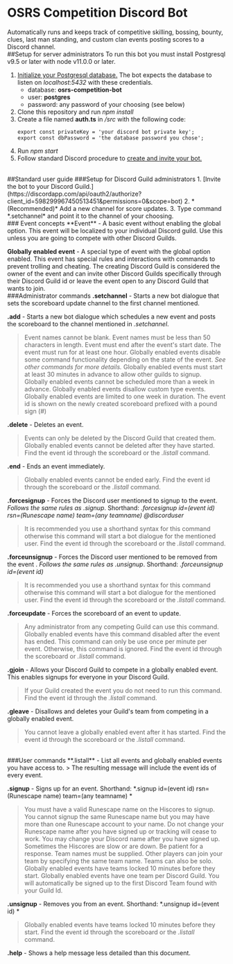 # OSRS Competition Discord Bot
Automatically runs and keeps track of competitive skilling, bossing, bounty, clues, last man standing, and custom clan events posting scores to a Discord channel.
<br/>
##Setup for server administrators
To run this bot you must install Postgresql v9.5 or later with node v11.0.0 or later.

1. [Initialize your Postgresql database.](https://help.ubuntu.com/community/PostgreSQL) The bot expects the database to listen on *localhost:5432* with these credentials.
	* database:  **osrs-competition-bot**
	* user: **postgres**
	* password: any password of your choosing (see below)
2. Clone this repository and run *npm install*
3. Create a file named **auth.ts** in */src* with the following code:
    ```
    export const privateKey = 'your discord bot private key';
    export const dbPassword = 'the database password you chose';
    ```
4. Run *npm start*
5. Follow standard Discord procedure to [create and invite your bot.](https://discordapp.com/developers/applications/)
<br/>
##Standard user guide
###Setup for Discord Guild administrators
1. [Invite the bot to your Discord Guild.](https://discordapp.com/api/oauth2/authorize?client_id=598299967450513451&permissions=0&scope=bot)
2. *(Recommended)* Add a new channel for score updates.
3. Type command *.setchannel* and point it to the channel of your choosing.
<br/>
### Event concepts
**Event** - A basic event without enabling the global option. This event will be localized to your individual Discord guild. Use this unless you are going to compete with other Discord Guilds.

**Globally enabled event** - A special type of event with the global option enabled. This event has special rules and interactions with commands to prevent trolling and cheating. The creating Discord Guild is considered the owner of the event and can invite other Discord Guilds specifically through their Discord Guild id or leave the event open to any Discord Guild that wants to join.
<br/>
###Administrator commands
**.setchannel**   - Starts a new bot dialogue that sets the scoreboard update channel to the first channel mentioned.

**.add** - Starts a new bot dialogue which schedules a new event and posts the scoreboard to the channel mentioned in *.setchannel*.
> Event names cannot be blank.
> Event names must be less than 50 characters in length.
> Event must end after the event's start date.
> The event must run for at least one hour.
> Globally enabled events disable some command functionality depending on the state of the event. *See other commands for more details.*
> Globally enabled events must start at least 30 minutes in advance to allow other guilds to signup.
> Globally enabled events cannot be scheduled more than a week in advance.
> Globally enabled events disallow custom type events.
> Globally enabled events are limited to one week in duration.
> The event id is shown on the newly created scoreboard prefixed with a pound sign (#)

**.delete** - Deletes an event.
> Events can only be deleted by the Discord Guild that created them.
> Globally enabled events cannot be deleted after they have started.
> Find the event id through the scoreboard or the *.listall* command.

**.end** - Ends an event immediately.
> Globally enabled events cannot be ended early.
> Find the event id through the scoreboard or the *.listall* command.

**.forcesignup** - Forces the Discord user mentioned to signup to the event. *Follows the same rules as .signup*.
Shorthand: *.forcesignup id=(event id) rsn=(Runescape name) team=(any teamname) @discorduser*
> It is recommended you use a shorthand syntax for this command otherwise this command will start a bot dialogue for the mentioned user.
> Find the event id through the scoreboard or the *.listall* command.

**.forceunsignup** - Forces the Discord user mentioned to be removed from the event . *Follows the same rules as .unsignup*.
Shorthand: *.forceunsignup id=(event id)*
> It is recommended you use a shorthand syntax for this command otherwise this command will start a bot dialogue for the mentioned user.
> Find the event id through the scoreboard or the *.listall* command.

**.forceupdate** - Forces the scoreboard of an event  to update.
> Any administrator from any competing Guild can use this command.
> Globally enabled events have this command disabled after the event has ended.
> This command can only be use once per minute per event. Otherwise, this command is ignored.
> Find the event id through the scoreboard or *.listall* command.

**.gjoin** - Allows your Discord Guild to compete in a globally enabled event. This enables signups for everyone in your Discord Guild.
> If your Guild created the event you do not need to run this command.
> Find the event id through the *.listall* command.

**.gleave** - Disallows and deletes your Guild's team from competing in a globally enabled event.
> You cannot leave a globally enabled event after it has started.
> Find the event id through the scoreboard or the *.listall* command.

</br>
###User commands
**.listall** - List all events and globally enabled events you have access to.
> The resulting message will include the event ids of every event.

**.signup** - Signs up for an event.
Shorthand: *.signup id=(event id) rsn=(Runescape name) team=(any teamname) *
> You must have a valid Runescape name on the Hiscores to signup.
> You cannot signup the same Runescape name but you may have more than one Runescape account to your name.
> Do not change your Runescape name after you have signed up or tracking will cease to work.
> You may change your Discord name after you have signed up.
> Sometimes the Hiscores are slow or are down. Be patient for a response.
> Team names must be supplied. Other players can join your team by specifying the same team name.
> Teams can also be solo.
> Globally enabled events have teams locked 10 minutes before they start.
> Globally enabled events have one team per Discord Guild. You will automatically be signed up to the first Discord Team found with your Guild Id.

**.unsignup** - Removes you from an event.
Shorthand: *.unsignup id=(event id) *
> Globally enabled events have teams locked 10 minutes before they start.
> Find the event id through the scoreboard or the *.listall* command.

**.help** - Shows a help message less detailed than this document.